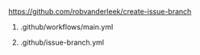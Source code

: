 https://github.com/robvanderleek/create-issue-branch

1. .github/workflows/main.yml

2. .github/issue-branch.yml
